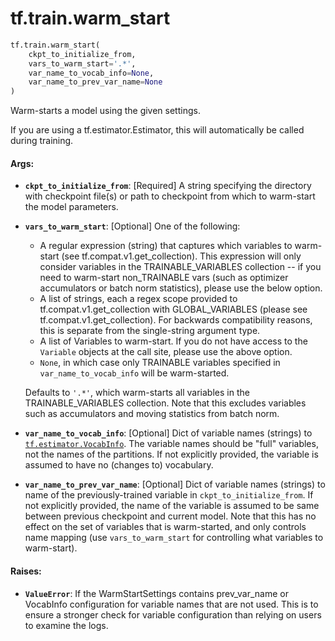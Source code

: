 <div itemscope itemtype="http://developers.google.com/ReferenceObject">
<meta itemprop="name" content="tf.train.warm_start" />
<meta itemprop="path" content="Stable" />
</div>

# tf.train.warm_start

``` python
tf.train.warm_start(
    ckpt_to_initialize_from,
    vars_to_warm_start='.*',
    var_name_to_vocab_info=None,
    var_name_to_prev_var_name=None
)
```

Warm-starts a model using the given settings.

If you are using a tf.estimator.Estimator, this will automatically be called
during training.

#### Args:

* <b>`ckpt_to_initialize_from`</b>: [Required] A string specifying the directory with
    checkpoint file(s) or path to checkpoint from which to warm-start the
    model parameters.
* <b>`vars_to_warm_start`</b>: [Optional] One of the following:

    - A regular expression (string) that captures which variables to
      warm-start (see tf.compat.v1.get_collection).  This expression will only
      consider variables in the TRAINABLE_VARIABLES collection -- if you need
      to warm-start non_TRAINABLE vars (such as optimizer accumulators or
      batch norm statistics), please use the below option.
    - A list of strings, each a regex scope provided to
      tf.compat.v1.get_collection with GLOBAL_VARIABLES (please see
      tf.compat.v1.get_collection).  For backwards compatibility reasons,
      this is separate from the single-string argument type.
    - A list of Variables to warm-start.  If you do not have access to the
      `Variable` objects at the call site, please use the above option.
    - `None`, in which case only TRAINABLE variables specified in
      `var_name_to_vocab_info` will be warm-started.

    Defaults to `'.*'`, which warm-starts all variables in the
    TRAINABLE_VARIABLES collection.  Note that this excludes variables such
    as accumulators and moving statistics from batch norm.
* <b>`var_name_to_vocab_info`</b>: [Optional] Dict of variable names (strings) to
    <a href="../../tf/train/VocabInfo.md"><code>tf.estimator.VocabInfo</code></a>. The variable names should be "full" variables,
    not the names of the partitions.  If not explicitly provided, the variable
    is assumed to have no (changes to) vocabulary.
* <b>`var_name_to_prev_var_name`</b>: [Optional] Dict of variable names (strings) to
    name of the previously-trained variable in `ckpt_to_initialize_from`. If
    not explicitly provided, the name of the variable is assumed to be same
    between previous checkpoint and current model.  Note that this has no
    effect on the set of variables that is warm-started, and only controls
    name mapping (use `vars_to_warm_start` for controlling what variables to
    warm-start).


#### Raises:

* <b>`ValueError`</b>: If the WarmStartSettings contains prev_var_name or VocabInfo
    configuration for variable names that are not used.  This is to ensure
    a stronger check for variable configuration than relying on users to
    examine the logs.